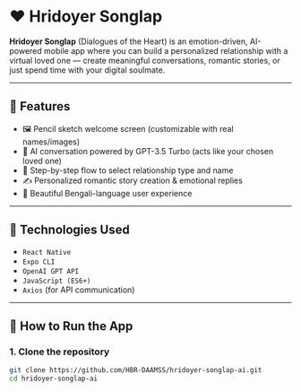 # ❤️ Hridoyer Songlap

**Hridoyer Songlap** (Dialogues of the Heart) is an emotion-driven, AI-powered mobile app where you can build a personalized relationship with a virtual loved one — create meaningful conversations, romantic stories, or just spend time with your digital soulmate.

---

## 📱 Features

- 🖼️ Pencil sketch welcome screen (customizable with real names/images)
- 💬 AI conversation powered by GPT-3.5 Turbo (acts like your chosen loved one)
- 🧡 Step-by-step flow to select relationship type and name
- ✍️ Personalized romantic story creation & emotional replies
- 🌙 Beautiful Bengali-language user experience

---

## 🔧 Technologies Used

- `React Native`
- `Expo CLI`
- `OpenAI GPT API`
- `JavaScript (ES6+)`
- `Axios` (for API communication)

---

## 🚀 How to Run the App

### 1. Clone the repository
```bash
git clone https://github.com/HBR-DAAMSS/hridoyer-songlap-ai.git
cd hridoyer-songlap-ai
